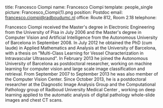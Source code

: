 title: Francesco Ciompi
name: Francesco Ciompi
template: people_single
picture: Francesco_Ciompi(1).png
position: Postdoc
email: francesco.ciompi@radboudumc.nl
office: Route 812, Room 2.18
telephone: 

Francesco Ciompi received the Master's degree in Electronic Engineering from the University of Pisa in July 2006 
and the Master's degree in Computer Vision and Artificial Intelligence from the Autonomous University of Barcelona in September 2008.
In July 2012 he obtained the PhD (cum laude) in Applied Mathematics and Analysis at the University of Barcelona, 
with a thesis on "Multi-Class Learning for Vessel Characterization in Intravascular Ultrasound". In February 2013 he joined 
the Autonomous University of Barcelona as postdoctoral researcher, working on machine learning for computer vision and large scale image 
classification and retrieval. From September 2007 to September 2013 he was also member of the Computer Vision Center.
Since October 2013, he is a postdoctoral researcher at the Diagnostic Image Analysis Group and the Computational Pathology group of 
Radboud University Medical Center , working on deep learning applied to the automatic analysis of digital pathology whole-slide images 
and chest CT scans.

